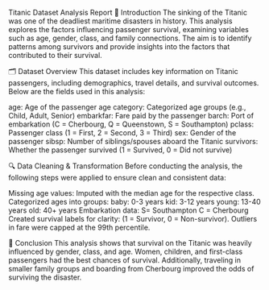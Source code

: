 Titanic Dataset Analysis Report
📑 Introduction
The sinking of the Titanic was one of the deadliest maritime disasters in history. This analysis explores the factors influencing passenger survival, examining variables such as age, gender, class, and family connections. The aim is to identify patterns among survivors and provide insights into the factors that contributed to their survival.

🗂 Dataset Overview
This dataset includes key information on Titanic passengers, including demographics, travel details, and survival outcomes. Below are the fields used in this analysis:

age: Age of the passenger
age category: Categorized age groups (e.g., Child, Adult, Senior)
embarkfar: Fare paid by the passenger
barch: Port of embarkation (C = Cherbourg, Q = Queenstown, S = Southampton)
pclass: Passenger class (1 = First, 2 = Second, 3 = Third)
sex: Gender of the passenger
sibsp: Number of siblings/spouses aboard the Titanic
survivors: Whether the passenger survived (1 = Survived, 0 = Did not survive)

🔍 Data Cleaning & Transformation
Before conducting the analysis, the following steps were applied to ensure clean and consistent data:

Missing age values: Imputed with the median age for the respective class.
Categorized ages into groups:
baby: 0-3 years
kid: 3-12 years
young: 13-40 years
old: 40+ years
Embarkation data: 
S= Southampton
C = Cherbourg
Created survival labels for clarity: (1 = Survivor, 0 = Non-survivor).
Outliers in fare were capped at the 99th percentile.

📌 Conclusion
This analysis shows that survival on the Titanic was heavily influenced by gender, class, and age. Women, children, and first-class passengers had the best chances of survival. Additionally, traveling in smaller family groups and boarding from Cherbourg improved the odds of surviving the disaster.
